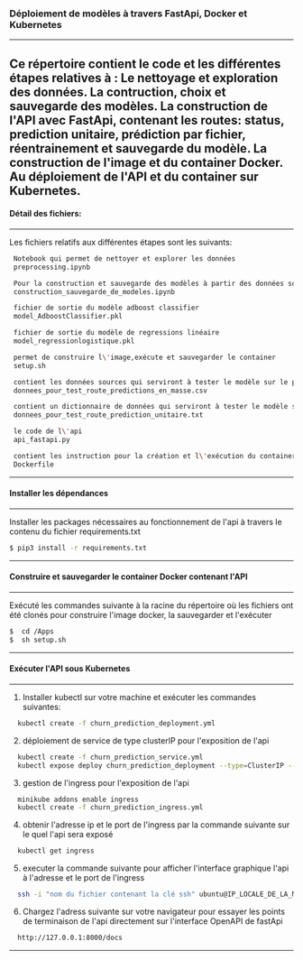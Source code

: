 ### Déploiement de modèles à travers FastApi, Docker et Kubernetes
-----------------
Ce répertoire contient le code et les différentes étapes relatives à : 
 Le nettoyage et exploration des données.
 La contruction, choix et sauvegarde des modèles.
 La construction de l'API avec FastApi, contenant les routes: status, prediction unitaire, prédiction par fichier, réentrainement et  sauvegarde du modèle.
 La construction de l'image et du container Docker.
 Au déploiement de l'API et du container sur Kubernetes.
-----------------

#### Détail des fichiers: 
-----------------
Les fichiers relatifs aux différentes étapes sont les suivants: 
```bash
 Notebook qui permet de nettoyer et explorer les données
 preprocessing.ipynb
```
```bash
 Pour la construction et sauvegarde des modèles à partir des données sources
 construction_sauvegarde_de_modeles.ipynb 
```
```bash
 fichier de sortie du modèle adboost classifier
 model_AdboostClassifier.pkl
```
```bash
 fichier de sortie du modèle de regressions linéaire
 model_regressionlogistique.pkl
```
```bash
 permet de construire l\'image,exécute et sauvegarder le container
 setup.sh 
```
```bash
 contient les données sources qui serviront à tester le modèle sur le point de terminaison de prédiction en masse de l\'api
 donnees_pour_test_route_predictions_en_masse.csv 
```
```bash
 contient un dictionnaire de données qui serviront à tester le modèle sur le point de terminaison de prédiction unitaire de l\'api
 donnees_pour_test_route_prediction_unitaire.txt 
```
```bash
 le code de l\'api
 api_fastapi.py 
```
```bash
 contient les instruction pour la création et l\'exécution du container docker
 Dockerfile
```
-----------------

#### Installer les dépendances
-----------------
Installer les packages nécessaires au fonctionnement de l'api à travers le contenu du fichier requirements.txt
```bash
$ pip3 install -r requirements.txt
```
-----------------

#### Construire et sauvegarder le container Docker contenant l'API
-----------------
Exécuté les commandes suivante à la racine du répertoire où les fichiers ont été clonés pour construire l'image docker, la sauvegarder et l'exécuter
```bash
$  cd /Apps
$  sh setup.sh
  ```
-----------------

#### Exécuter l'API sous Kubernetes
-----------------
1. Installer kubectl sur votre machine et exécuter les commandes suivantes:
```bash
  kubectl create -f churn_prediction_deployment.yml
```
2. déploiement de service de type clusterIP pour l'exposition de l'api
```bash
  kubectl create -f churn_prediction_service.yml
  kubectl expose deploy churn_prediction_deployment --type=ClusterIP --port=8002 --target-port=8000 --name churn_prediction_service
  ```
3. gestion de l'ingress pour l'exposition de l'api
```bash
  minikube addons enable ingress
  kubectl create -f churn_prediction_ingress.yml
```
4. obtenir l'adresse ip et le port de l'ingress par la commande suivante sur le quel l'api sera exposé
```bash
  kubectl get ingress
```
5. executer la commande suivante pour afficher l'interface graphique l'api à l'adresse et le port de l'ingress
```bash
  ssh -i "nom du fichier contenant la clé ssh" ubuntu@IP_LOCALE_DE_LA_MACHINE -fNL 8000:IP_ingress
```
6. Chargez l'adress suivante sur votre navigateur pour essayer les points de terminaison de l'api directement sur l'interface OpenAPI de fastApi
```bash
  http://127.0.0.1:8000/docs
  ```
  -----------------